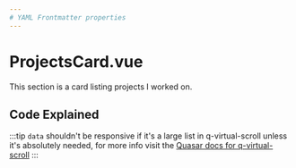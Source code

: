 ```yaml
---
# YAML Frontmatter properties
---
```


# ProjectsCard.vue

This section is a card listing projects I worked on.

## Code Explained

:::tip
`data` shouldn't be responsive if it's a large list in q-virtual-scroll unless it's absolutely needed, for more info visit the [Quasar docs for q-virtual-scroll](https://quasar.dev/vue-components/virtual-scroll#usage)
:::
